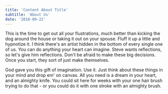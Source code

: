 ```yaml
---
title: 'Content About Title'
subtitle: 'About Us'
date: '2018-09-22'
---
```


This is the time to get out all your flustrations, much better than kicking the dog around the house or taking it out on your spouse. Fluff it up a little and hypnotize it. I think there's an artist hidden in the bottom of every single one of us. You can do anything your heart can imagine. Steve wants reflections, so let's give him reflections. Don't be afraid to make these big decisions. Once you start, they sort of just make themselves.

God gave you this gift of imagination. Use it. Just think about these things in your mind and drop em' on canvas. All you need is a dream in your heart, and an almighty knife. You could sit here for weeks with your one hair brush trying to do that - or you could do it with one stroke with an almighty brush.